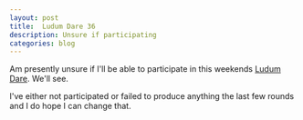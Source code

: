 ```yaml
---
layout: post
title:  Ludum Dare 36
description: Unsure if participating
categories: blog
---
```


Am presently unsure if I'll be able to participate in this weekends [Ludum Dare](http://ludumdare.com/compo/). We'll see.  

I've either not participated or failed to produce anything the last few rounds and I do hope I can change that. 